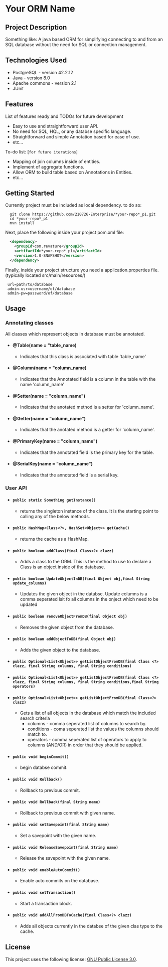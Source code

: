 # Your ORM Name

## Project Description

Something like: A java based ORM for simplifying connecting to and from an SQL database without the need for SQL or connection management.

## Technologies Used

- PostgreSQL - version 42.2.12
- Java - version 8.0
- Apache commons - version 2.1
- JUnit

## Features

List of features ready and TODOs for future development

- Easy to use and straightforward user API.
- No need for SQL, HQL, or any databse specific language.
- Straightforward and simple Annotation based for ease of use.
- etc...

To-do list: [`for future iterations`]

- Mapping of join columns inside of entities.
- Implement of aggregate functions.
- Allow ORM to build table based on Annotations in Entities.
- etc...

## Getting Started

Currently project must be included as local dependency. to do so:

```shell
  git clone https://github.com/210726-Enterprise/*your-repo*_p1.git
  cd *your-repo*_p1
  mvn install
```

Next, place the following inside your project pom.xml file:

```XML
  <dependency>
    <groupId>com.revature</groupId>
    <artifactId>*your-repo*_p1</artifactId>
    <version>1.0-SNAPSHOT</version>
  </dependency>

```

Finally, inside your project structure you need a application.properties file.
(typically located src/main/resources/)

```
 url=path/to/database
 admin-usr=username/of/database
 admin-pw=password/of/database
```

## Usage

### Annotating classes

All classes which represent objects in database must be annotated.

- #### @Table(name = "table_name)
  - Indicates that this class is associated with table 'table_name'
- #### @Column(name = "column_name)
  - Indicates that the Annotated field is a column in the table with the name 'column_name'
- #### @Setter(name = "column_name")
  - Indicates that the anotated method is a setter for 'column_name'.
- #### @Getter(name = "column_name")
  - Indicates that the anotated method is a getter for 'column_name'.
- #### @PrimaryKey(name = "column_name")
  - Indicates that the annotated field is the primary key for the table.
- #### @SerialKey(name = "column_name")
  - Indicates that the annotated field is a serial key.

### User API

- #### `public static Something getInstance()`
  - returns the singleton instance of the class. It is the starting point to calling any of the below methods.
- #### `public HashMap<Class<?>, HashSet<Object>> getCache()`
  - returns the cache as a HashMap.
- #### `public boolean addClass(final Class<?> clazz)`
  - Adds a class to the ORM. This is the method to use to declare a Class is an object inside of the database.
- #### `public boolean UpdateObjectInDB(final Object obj,final String update_columns)`
  - Updates the given object in the databse. Update columns is a comma seperated lsit fo all columns in the onject which need to be updated
- #### `public boolean removeObjectFromDB(final Object obj)`
  - Removes the given object from the database.
- #### `public boolean addObjectToDB(final Object obj)`
  - Adds the given object to the database.
- #### `public Optional<List<Object>> getListObjectFromDB(final Class <?> clazz, final String columns, final String conditions)`
- #### `public Optional<List<Object>> getListObjectFromDB(final Class <?> clazz, final String columns, final String conditions,final String operators)`
- #### `public Optional<List<Object>> getListObjectFromDB(final Class<?> clazz)`
  - Gets a list of all objects in the database which match the included search criteria
    - columns - comma seperated list of columns to search by.
    - conditions - coma seperated list the values the columns should match to.
    - operators - comma seperated list of operators to apply to columns (AND/OR) in order that they should be applied.
- #### `public void beginCommit()`
  - begin databse commit.
- #### `public void Rollback()`
  - Rollback to previous commit.
- #### `public void Rollback(final String name)`
  - Rollback to previous commit with given name.
- #### `public void setSavepoint(final String name)`
  - Set a savepoint with the given name.
- #### `public void ReleaseSavepoint(final String name)`
  - Release the savepoint with the given name.
- #### `public void enableAutoCommit()`
  - Enable auto commits on the database.
- #### `public void setTransaction()`
  - Start a transaction block.
- #### `public void addAllFromDBToCache(final Class<?> clazz)`
  - Adds all objects currently in the databse of the given clas type to the cache.

## License

This project uses the following license: [GNU Public License 3.0](https://www.gnu.org/licenses/gpl-3.0.en.html).
